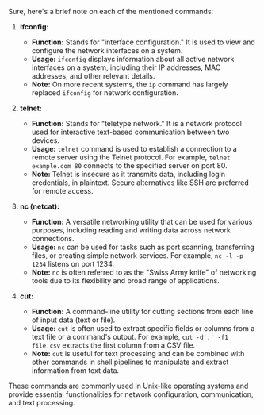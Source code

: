 Sure, here's a brief note on each of the mentioned commands:

1. **ifconfig:**
   - **Function:** Stands for "interface configuration." It is used to view and configure the network interfaces on a system.
   - **Usage:** `ifconfig` displays information about all active network interfaces on a system, including their IP addresses, MAC addresses, and other relevant details.
   - **Note:** On more recent systems, the `ip` command has largely replaced `ifconfig` for network configuration.

2. **telnet:**
   - **Function:** Stands for "teletype network." It is a network protocol used for interactive text-based communication between two devices.
   - **Usage:** `telnet` command is used to establish a connection to a remote server using the Telnet protocol. For example, `telnet example.com 80` connects to the specified server on port 80.
   - **Note:** Telnet is insecure as it transmits data, including login credentials, in plaintext. Secure alternatives like SSH are preferred for remote access.

3. **nc (netcat):**
   - **Function:** A versatile networking utility that can be used for various purposes, including reading and writing data across network connections.
   - **Usage:** `nc` can be used for tasks such as port scanning, transferring files, or creating simple network services. For example, `nc -l -p 1234` listens on port 1234.
   - **Note:** `nc` is often referred to as the "Swiss Army knife" of networking tools due to its flexibility and broad range of applications.

4. **cut:**
   - **Function:** A command-line utility for cutting sections from each line of input data (text or file).
   - **Usage:** `cut` is often used to extract specific fields or columns from a text file or a command's output. For example, `cut -d',' -f1 file.csv` extracts the first column from a CSV file.
   - **Note:** `cut` is useful for text processing and can be combined with other commands in shell pipelines to manipulate and extract information from text data.

These commands are commonly used in Unix-like operating systems and provide essential functionalities for network configuration, communication, and text processing.
